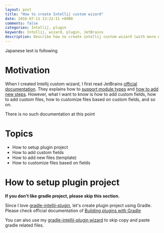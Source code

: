 ```yaml
---
layout: post
title: "How to create Intellij custom wizard"
date: 2016-07-11 13:22:11 +0900
comments: false
categories: Intellij, plugin
keywords: Intellij, wizard, plugin, JetBrains
description: Describe how to create intellij custom wizard (with more example compare with official documentation)
---
```


Japanese text is following

# Motivation

When I created Intellij custom wizard,
I first read JetBrains [official documentation](http://www.jetbrains.org/intellij/sdk/docs/tutorials/project_wizard.html).
They explains how to [support module types](http://www.jetbrains.org/intellij/sdk/docs/tutorials/project_wizard/module_types.html) and [how to add new steps](http://www.jetbrains.org/intellij/sdk/docs/tutorials/project_wizard/adding_new_steps.html).
However, what I want to know is how to add custom fields, how to add custom files, how to customize files based on custom fields, and so on.

There is no such documentation at this point

# Topics

* How to setup plugin project
* How to add custom fields
* How to add new files (template)
* How to customize files based on fields

# How to setup plugin project

**If you don't like gradle project, please skip this section.**

Since I love [gradle-intellij-plugin](https://github.com/JetBrains/gradle-intellij-plugin), let's create plugin project using Gradle.
Please check official documentation of [Building plugins with Gradle](http://www.jetbrains.org/intellij/sdk/docs/tutorials/build_system.html)

You can also use my [gradle-intellij-plugin wizard](https://github.com/shiraji/intellij-plugin-with-gradle-wizard) to skip copy and paste gradle related files.


